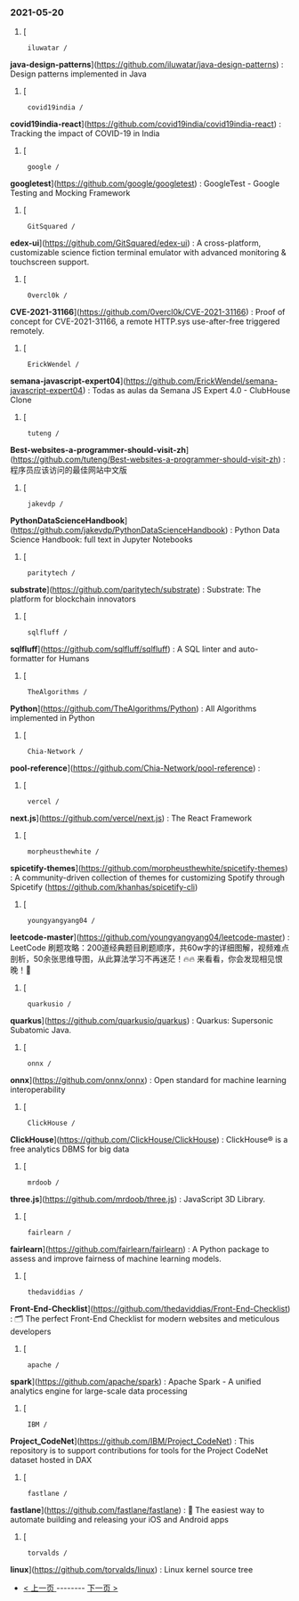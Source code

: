 ### 2021-05-20 
1. [
    

        iluwatar /
**java-design-patterns**](https://github.com/iluwatar/java-design-patterns) : Design patterns implemented in Java
1. [
    

        covid19india /
**covid19india-react**](https://github.com/covid19india/covid19india-react) : Tracking the impact of COVID-19 in India
1. [
    

        google /
**googletest**](https://github.com/google/googletest) : GoogleTest - Google Testing and Mocking Framework
1. [
    

        GitSquared /
**edex-ui**](https://github.com/GitSquared/edex-ui) : A cross-platform, customizable science fiction terminal emulator with advanced monitoring & touchscreen support.
1. [
    

        0vercl0k /
**CVE-2021-31166**](https://github.com/0vercl0k/CVE-2021-31166) : Proof of concept for CVE-2021-31166, a remote HTTP.sys use-after-free triggered remotely.
1. [
    

        ErickWendel /
**semana-javascript-expert04**](https://github.com/ErickWendel/semana-javascript-expert04) : Todas as aulas da Semana JS Expert 4.0 - ClubHouse Clone
1. [
    

        tuteng /
**Best-websites-a-programmer-should-visit-zh**](https://github.com/tuteng/Best-websites-a-programmer-should-visit-zh) : 程序员应该访问的最佳网站中文版
1. [
    

        jakevdp /
**PythonDataScienceHandbook**](https://github.com/jakevdp/PythonDataScienceHandbook) : Python Data Science Handbook: full text in Jupyter Notebooks
1. [
    

        paritytech /
**substrate**](https://github.com/paritytech/substrate) : Substrate: The platform for blockchain innovators
1. [
    

        sqlfluff /
**sqlfluff**](https://github.com/sqlfluff/sqlfluff) : A SQL linter and auto-formatter for Humans
1. [
    

        TheAlgorithms /
**Python**](https://github.com/TheAlgorithms/Python) : All Algorithms implemented in Python
1. [
    

        Chia-Network /
**pool-reference**](https://github.com/Chia-Network/pool-reference) : 
1. [
    

        vercel /
**next.js**](https://github.com/vercel/next.js) : The React Framework
1. [
    

        morpheusthewhite /
**spicetify-themes**](https://github.com/morpheusthewhite/spicetify-themes) : A community-driven collection of themes for customizing Spotify through Spicetify (https://github.com/khanhas/spicetify-cli)
1. [
    

        youngyangyang04 /
**leetcode-master**](https://github.com/youngyangyang04/leetcode-master) : LeetCode 刷题攻略：200道经典题目刷题顺序，共60w字的详细图解，视频难点剖析，50余张思维导图，从此算法学习不再迷茫！🔥🔥 来看看，你会发现相见恨晚！🚀
1. [
    

        quarkusio /
**quarkus**](https://github.com/quarkusio/quarkus) : Quarkus: Supersonic Subatomic Java.
1. [
    

        onnx /
**onnx**](https://github.com/onnx/onnx) : Open standard for machine learning interoperability
1. [
    

        ClickHouse /
**ClickHouse**](https://github.com/ClickHouse/ClickHouse) : ClickHouse® is a free analytics DBMS for big data
1. [
    

        mrdoob /
**three.js**](https://github.com/mrdoob/three.js) : JavaScript 3D Library.
1. [
    

        fairlearn /
**fairlearn**](https://github.com/fairlearn/fairlearn) : A Python package to assess and improve fairness of machine learning models.
1. [
    

        thedaviddias /
**Front-End-Checklist**](https://github.com/thedaviddias/Front-End-Checklist) : 🗂 The perfect Front-End Checklist for modern websites and meticulous developers
1. [
    

        apache /
**spark**](https://github.com/apache/spark) : Apache Spark - A unified analytics engine for large-scale data processing
1. [
    

        IBM /
**Project_CodeNet**](https://github.com/IBM/Project_CodeNet) : This repository is to support contributions for tools for the Project CodeNet dataset hosted in DAX
1. [
    

        fastlane /
**fastlane**](https://github.com/fastlane/fastlane) : 🚀 The easiest way to automate building and releasing your iOS and Android apps
1. [
    

        torvalds /
**linux**](https://github.com/torvalds/linux) : Linux kernel source tree 

- [ < 上一页 ](https://github.com/able8/github-trending-daily-record/blob/master/2021-05-19.md) -------- [ 下一页 > ](https://github.com/able8/github-trending-daily-record/blob/master/2021-05-21.md)